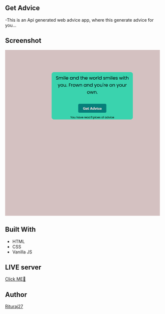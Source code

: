 ## Get Advice

-This is an Api generated web advice app, where this generate advice for you...

## Screenshot

![screenShot Img](img/image.png)

## Built With

- HTML
- CSS
- Vanilla JS

## LIVE server

<a href="rituraj27.github.io/get-advice">Click ME🫲</a>

## Author

<a href="https://github.com/Rituraj27">Rituraj27</a>
